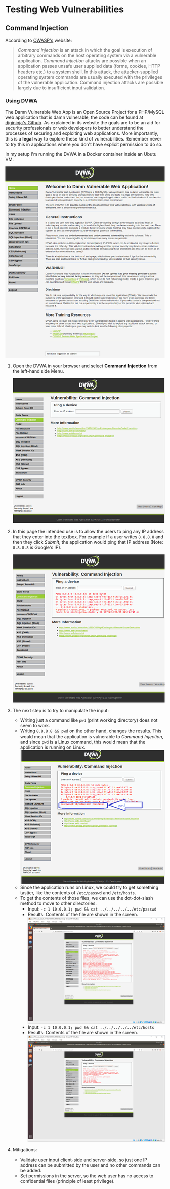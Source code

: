 # Testing Web Vulnerabilities 


## Command Injection

According to [OWASP's](https://owasp.org/www-community/attacks/Command_Injection) website:

> *Command Injection* is an attack in which the goal is execution of arbitrary commands on the host operating system via a vulnerable application. *Command injection* attacks are possible when an application passes unsafe user supplied data (forms, cookies, HTTP headers etc.) to a system shell. In this attack, the attacker-supplied operating system commands are usually executed with the privileges of the vulnerable application. Command injection attacks are possible largely due to insufficient input validation.


### Using DVWA 

The Damn Vulnerable Web App is an Open Source Project for a PHP/MySQL web application that is damn vulnerable, the code can be found at [digininja's Github](https://github.com/digininja/DVWA). As explained in its website the goals are to be an aid for security professionals or web developers to better understand the processes of securing and exploiting web applications. More importantly, this is a **legal** way to explore these kind of vulnerabilities. Remember never to try this in applications where you don't have explicit permission to do so.

In my setup I'm running the DVWA in a Docker container inside an Ubutu VM.

![DVWA Welcome Page](Images/Command_Injection/DVWA_Main.PNG)


1. Open the DVWA in your browser and select **Command Injection** from the left-hand side Menu. 

    ![DVWA Welcome Page](Images/Command_Injection/DVWA_command_injection.PNG)


2. In this page the intended use is to allow the users to ping any IP address that they enter into the textbox. For example if a user writes `8.8.8.8` and then they click *Submit*, the application would ping that IP address (Note: `8.8.8.8` is Google's IP).

    ![DVWA Welcome Page](Images/Command_Injection/DVWA_command_injection_PING.PNG)

3. The next step is to try to manipulate the input:
    - Writing just a command like `pwd` (print working directory) does not seem to work.
    - Writing `8.8.8.8 && pwd` on the other hand, changes the results. This would mean that the application is vulnerable to *Command Injection*, and since `pwd` is a Linux command, this would mean that the application is running on Linux.
    ![DVWA Welcome Page](Images/Command_Injection/DVWA_command_injection_PING_PWD.PNG)
    - Since the application runs on Linux, we could try to get something tastier, like the contents of `/etc/passwd` and `/etc/hosts`. 
    - To get the contents of those files, we can use the dot-dot-slash method to move to other directories.
         - Input:  `-c 1 10.0.0.1; pwd && cat ../../../../../etc/passwd`
         - Results: Contents of the file are shown in the screen.
          ![DVWA Welcome Page](Images/Command_Injection/DVWA_CommandInjection_passwd.PNG)
         - Input:  `-c 1 10.0.0.1; pwd && cat ../../../../../etc/hosts`
         - Results: Contents of the file are shown in the screen.
          ![DVWA Welcome Page](Images/Command_Injection/DVWA_CommandInjection_hosts.PNG)
4. Mitigations:
    - Validate user input client-side and server-side, so just one IP address can be submitted by the user and no other commands can be added.
    - Set permissions in the server, so the web user has no access to confidential files (principle of least privilege).




